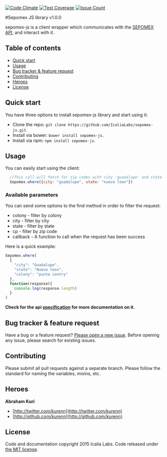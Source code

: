 [![Code Climate](https://codeclimate.com/github/IcaliaLabs/sepomex-js/badges/gpa.svg)](https://codeclimate.com/github/IcaliaLabs/sepomex-js)
[![Test Coverage](https://codeclimate.com/github/IcaliaLabs/sepomex-js/badges/coverage.svg)](https://codeclimate.com/github/IcaliaLabs/sepomex-js/coverage)
[![Issue Count](https://codeclimate.com/github/IcaliaLabs/sepomex-js/badges/issue_count.svg)](https://codeclimate.com/github/IcaliaLabs/sepomex-js)

#Sepomex JS library v1.0.0

sepomex-js is a client wrapper which communicates with the [SEPOMEX API](http://developers.cic.mx/api/), and interact with it.

## Table of contents
- [Quick start](#quick-start)
- [Usage](#usage)
- [Bug tracker & feature request](#bug-tracker-&-feature-request) 
- [Contributing](#contributing)
- [Heroes](#heroes)
- [License](#license)


## Quick start

You have three options to install sepomex-js library and start using it:

* Clone the repo: `git clone https://github.com/IcaliaLabs/sepomex-js.git`.
* Install via bower: `bower install sepomex-js`.
* Install via npm: `npm install sepomex-js`.

## Usage

You can easily start using the client:

```javascript
  //This call will fetch for zip codes with city 'guadalupe' and state 'nuevo leon'
  Sepomex.where({city: "guadalupe", state: "nuevo leon"})
```

### Available parameters

You can send some options to the find method in order to filter the request:

* colony - filter by colony
* city - filter by city
* state - filter by state
* cp - filter by zip code
* callback - A function to call when the request has been success

Here is a quick example:

```javascript
Sepomex.where(
  {
    "city": "Guadalupe",
    "state": "Nuevo leon",
    "colony": "punta contry"
  },
  function(response){
    console.log(response.length)
  }
)
```

**Check for the api [specification](https://github.com/IcaliaLabs/sepomex) for more documentation on it.**

## Bug tracker & feature request

Have a bug or a feature request? [Please open a new issue](https://github.com/IcaliaLabs/cic-js/issues). Before opening any issue, please search for existing issues.

## Contributing

Please submit all pull requests against a separate branch. Please follow the standard for naming the variables, mixins, etc.

## Heroes

**Abraham Kuri**

+ [http://twitter.com/kurenn](http://twitter.com/kurenn)
+ [http://github.com/kurenn](http://github.com/kurenn)

## License

Code and documentation copyright 2015 Icalia Labs. Code released under [the MIT license](LICENSE).
